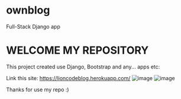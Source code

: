 # ownblog
Full-Stack Django app

# WELCOME MY REPOSITORY
This project created use Django, Bootstrap and any... apps etc:

Link this site: https://lioncodeblog.herokuapp.com/
![image](https://user-images.githubusercontent.com/87560940/172012412-2375959c-2d47-49f9-9ae9-547af33fea3f.png)
![image](https://user-images.githubusercontent.com/87560940/172012439-9e0148ff-b276-45d8-81b2-69b3ff2354d4.png)


Thanks for use my repo :)
